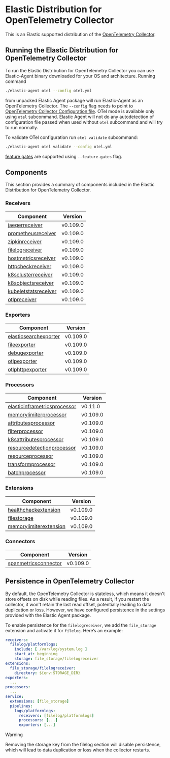 # Elastic Distribution for OpenTelemetry Collector

This is an Elastic supported distribution of the [OpenTelemetry Collector](https://github.com/open-telemetry/opentelemetry-collector).

## Running the Elastic Distribution for OpenTelemetry Collector

To run the Elastic Distribution for OpenTelemetry Collector you can use Elastic-Agent binary downloaded for your OS and architecture.
Running command

```bash
./elastic-agent otel --config otel.yml
```

from unpacked Elastic Agent package will run Elastic-Agent as an OpenTelemetry Collector. The `--config` flag needs to point to [OpenTelemetry Collector Configuration file](https://opentelemetry.io/docs/collector/configuration/). OTel mode is available only using `otel` subcommand. Elastic Agent will not do any autodetection of configuration file passed when used without `otel` subcommand and will try to run normally.

To validate OTel configuration run `otel validate` subcommand:

```bash
./elastic-agent otel validate --config otel.yml
```

[feature gates](https://github.com/open-telemetry/opentelemetry-collector/blob/main/featuregate/README.md#controlling-gates) are supported using `--feature-gates` flag.

## Components

This section provides a summary of components included in the Elastic Distribution for OpenTelemetry Collector.

### Receivers

| Component | Version |
|---|---|
| [jaegerreceiver](https://github.com/open-telemetry/opentelemetry-collector-contrib/blob/receiver/jaegerreceiver/v0.109.0/receiver/jaegerreceiver/README.md) | v0.109.0 |
| [prometheusreceiver](https://github.com/open-telemetry/opentelemetry-collector-contrib/blob/receiver/prometheusreceiver/v0.109.0/receiver/prometheusreceiver/README.md) | v0.109.0 |
| [zipkinreceiver](https://github.com/open-telemetry/opentelemetry-collector-contrib/blob/receiver/zipkinreceiver/v0.109.0/receiver/zipkinreceiver/README.md) | v0.109.0 |
| [filelogreceiver](https://github.com/open-telemetry/opentelemetry-collector-contrib/blob/receiver/filelogreceiver/v0.109.0/receiver/filelogreceiver/README.md) | v0.109.0 |
| [hostmetricsreceiver](https://github.com/open-telemetry/opentelemetry-collector-contrib/blob/receiver/hostmetricsreceiver/v0.109.0/receiver/hostmetricsreceiver/README.md) | v0.109.0 |
| [httpcheckreceiver](https://github.com/open-telemetry/opentelemetry-collector-contrib/blob/receiver/httpcheckreceiver/v0.109.0/receiver/httpcheckreceiver/README.md) | v0.109.0 |
| [k8sclusterreceiver](https://github.com/open-telemetry/opentelemetry-collector-contrib/blob/receiver/k8sclusterreceiver/v0.109.0/receiver/k8sclusterreceiver/README.md) | v0.109.0 |
| [k8sobjectsreceiver](https://github.com/open-telemetry/opentelemetry-collector-contrib/blob/receiver/k8sobjectsreceiver/v0.109.0/receiver/k8sobjectsreceiver/README.md) | v0.109.0 |
| [kubeletstatsreceiver](https://github.com/open-telemetry/opentelemetry-collector-contrib/blob/receiver/kubeletstatsreceiver/v0.109.0/receiver/kubeletstatsreceiver/README.md) | v0.109.0 |
| [otlpreceiver](https://github.com/open-telemetry/opentelemetry-collector/blob/receiver/otlpreceiver/v0.109.0/receiver/otlpreceiver/README.md) | v0.109.0 |

### Exporters

| Component | Version |
|---|---|
| [elasticsearchexporter](https://github.com/open-telemetry/opentelemetry-collector-contrib/blob/exporter/elasticsearchexporter/v0.109.0/exporter/elasticsearchexporter/README.md) | v0.109.0 |
| [fileexporter](https://github.com/open-telemetry/opentelemetry-collector-contrib/blob/exporter/fileexporter/v0.109.0/exporter/fileexporter/README.md) | v0.109.0 |
| [debugexporter](https://github.com/open-telemetry/opentelemetry-collector/blob/exporter/debugexporter/v0.109.0/exporter/debugexporter/README.md) | v0.109.0 |
| [otlpexporter](https://github.com/open-telemetry/opentelemetry-collector/blob/exporter/otlpexporter/v0.109.0/exporter/otlpexporter/README.md) | v0.109.0 |
| [otlphttpexporter](https://github.com/open-telemetry/opentelemetry-collector/blob/exporter/otlphttpexporter/v0.109.0/exporter/otlphttpexporter/README.md) | v0.109.0 |

### Processors

| Component | Version |
|---|---|
| [elasticinframetricsprocessor](https://github.com/elastic/opentelemetry-collector-components/blob/processor/elasticinframetricsprocessor/v0.11.0/processor/elasticinframetricsprocessor/README.md) | v0.11.0 |
| [memorylimiterprocessor](https://github.com/open-telemetry/opentelemetry-collector/blob/processor/memorylimiterprocessor/v0.109.0/processor/memorylimiterprocessor/README.md) | v0.109.0 |
| [attributesprocessor](https://github.com/open-telemetry/opentelemetry-collector-contrib/blob/processor/attributesprocessor/v0.109.0/processor/attributesprocessor/README.md) | v0.109.0 |
| [filterprocessor](https://github.com/open-telemetry/opentelemetry-collector-contrib/blob/processor/filterprocessor/v0.109.0/processor/filterprocessor/README.md) | v0.109.0 |
| [k8sattributesprocessor](https://github.com/open-telemetry/opentelemetry-collector-contrib/blob/processor/k8sattributesprocessor/v0.109.0/processor/k8sattributesprocessor/README.md) | v0.109.0 |
| [resourcedetectionprocessor](https://github.com/open-telemetry/opentelemetry-collector-contrib/blob/processor/resourcedetectionprocessor/v0.109.0/processor/resourcedetectionprocessor/README.md) | v0.109.0 |
| [resourceprocessor](https://github.com/open-telemetry/opentelemetry-collector-contrib/blob/processor/resourceprocessor/v0.109.0/processor/resourceprocessor/README.md) | v0.109.0 |
| [transformprocessor](https://github.com/open-telemetry/opentelemetry-collector-contrib/blob/processor/transformprocessor/v0.109.0/processor/transformprocessor/README.md) | v0.109.0 |
| [batchprocessor](https://github.com/open-telemetry/opentelemetry-collector/blob/processor/batchprocessor/v0.109.0/processor/batchprocessor/README.md) | v0.109.0 |

### Extensions

| Component | Version |
|---|---|
| [healthcheckextension](https://github.com/open-telemetry/opentelemetry-collector-contrib/blob/extension/healthcheckextension/v0.109.0/extension/healthcheckextension/README.md) | v0.109.0 |
| [filestorage](https://github.com/open-telemetry/opentelemetry-collector-contrib/blob/extension/storage/filestorage/v0.109.0/extension/storage/filestorage/README.md) | v0.109.0 |
| [memorylimiterextension](https://github.com/open-telemetry/opentelemetry-collector/blob/extension/memorylimiterextension/v0.109.0/extension/memorylimiterextension/README.md) | v0.109.0 |

### Connectors

| Component | Version |
|---|---|
| [spanmetricsconnector](https://github.com/open-telemetry/opentelemetry-collector-contrib/blob/connector/spanmetricsconnector/v0.109.0/connector/spanmetricsconnector/README.md) | v0.109.0 |

## Persistence in OpenTelemetry Collector

By default, the OpenTelemetry Collector is stateless, which means it doesn't store offsets on disk while reading files. As a result, if you restart the collector, it won't retain the last read offset, potentially leading to data duplication or loss. However, we have configured persistence in the settings provided with the Elastic Agent package. 

To enable persistence for the `filelogreceiver`, we add the `file_storage` extension and activate it for `filelog`. Here’s an example:

```yaml
receivers:
  filelog/platformlogs:
    include: [ /var/log/system.log ]
    start_at: beginning
    storage: file_storage/filelogreceiver
extensions:
  file_storage/filelogreceiver:
    directory: ${env:STORAGE_DIR}
exporters:
  ...
processors:
  ...
service:
  extensions: [file_storage]
  pipelines:
    logs/platformlogs:
      receivers: [filelog/platformlogs]
      processors: [...]
      exporters: [...]
```

> [!WARNING]  
Removing the storage key from the filelog section will disable persistence, which will lead to data duplication or loss when the collector restarts.

